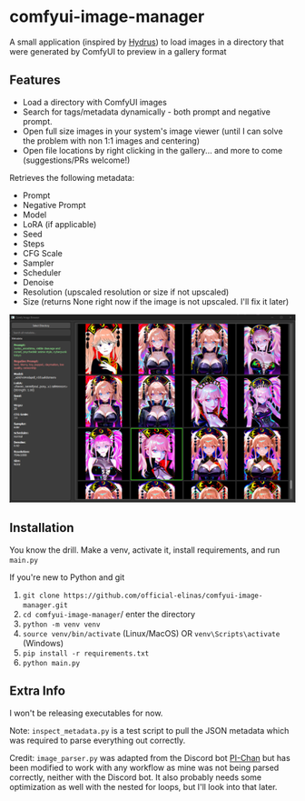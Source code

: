 # comfyui-image-manager

A small application (inspired by [Hydrus](https://github.com/hydrusnetwork/hydrus)) to load images in a directory that were generated by ComfyUI to preview in a gallery format

## Features
* Load a directory with ComfyUI images
* Search for tags/metadata dynamically - both prompt and negative prompt.
* Open full size images in your system's image viewer (until I can solve the problem with non 1:1 images and centering)
* Open file locations by right clicking in the gallery... and more to come (suggestions/PRs welcome!)

Retrieves the following metadata:
* Prompt
* Negative Prompt
* Model
* LoRA (if applicable)
* Seed
* Steps
* CFG Scale
* Sampler
* Scheduler
* Denoise
* Resolution (upscaled resolution or size if not upscaled)
* Size (returns None right now if the image is not upscaled. I'll fix it later)

![demo](image.png)

## Installation
You know the drill. Make a venv, activate it, install requirements, and run `main.py`

If you're new to Python and git
1. `git clone https://github.com/official-elinas/comfyui-image-manager.git`
2. `cd comfyui-image-manager`/ enter the directory
3. `python -m venv venv`
4. `source venv/bin/activate` (Linux/MacOS) OR `venv\Scripts\activate` (Windows)
5. `pip install -r requirements.txt`
6. `python main.py`

## Extra Info
I won't be releasing executables for now.

Note: `inspect_metadata.py` is a test script to pull the JSON metadata which was required to parse everything out correctly.

Credit: `image_parser.py` was adapted from the Discord bot [PI-Chan](https://github.com/yoinked-h/PI-Chan) but has been modified to work with any workflow as mine was not being parsed correctly, neither with the Discord bot. It also probably needs some optimization as well with the nested for loops, but I'll look into that later.